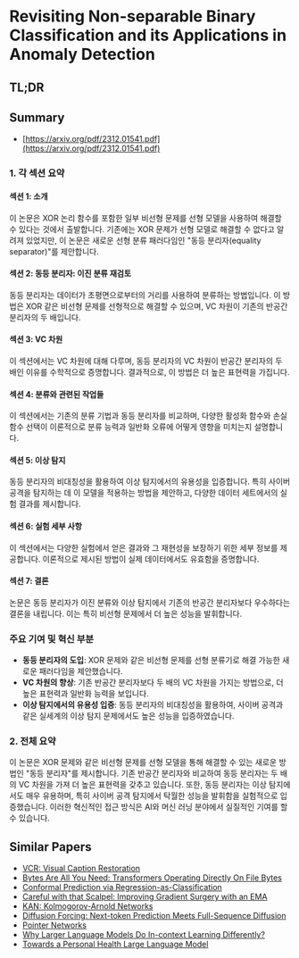 # Revisiting Non-separable Binary Classification and its Applications in Anomaly Detection
## TL;DR
## Summary
- [https://arxiv.org/pdf/2312.01541.pdf](https://arxiv.org/pdf/2312.01541.pdf)

### 1. 각 섹션 요약

#### 섹션 1: 소개
이 논문은 XOR 논리 함수를 포함한 일부 비선형 문제를 선형 모델을 사용하여 해결할 수 있다는 것에서 출발합니다. 기존에는 XOR 문제가 선형 모델로 해결할 수 없다고 알려져 있었지만, 이 논문은 새로운 선형 분류 패러다임인 "동등 분리자(equality separator)"를 제안합니다.

#### 섹션 2: 동등 분리자: 이진 분류 재검토
동등 분리자는 데이터가 초평면으로부터의 거리를 사용하여 분류하는 방법입니다. 이 방법은 XOR 같은 비선형 문제를 선형적으로 해결할 수 있으며, VC 차원이 기존의 반공간 분리자의 두 배입니다.

#### 섹션 3: VC 차원
이 섹션에서는 VC 차원에 대해 다루며, 동등 분리자의 VC 차원이 반공간 분리자의 두 배인 이유를 수학적으로 증명합니다. 결과적으로, 이 방법은 더 높은 표현력을 가집니다.

#### 섹션 4: 분류와 관련된 작업들
이 섹션에서는 기존의 분류 기법과 동등 분리자를 비교하며, 다양한 활성화 함수와 손실 함수 선택이 이론적으로 분류 능력과 일반화 오류에 어떻게 영향을 미치는지 설명합니다.

#### 섹션 5: 이상 탐지
동등 분리자의 비대칭성을 활용하여 이상 탐지에서의 유용성을 입증합니다. 특히 사이버 공격을 탐지하는 데 이 모델을 적용하는 방법을 제안하고, 다양한 데이터 세트에서의 실험 결과를 제시합니다.

#### 섹션 6: 실험 세부 사항
이 섹션에서는 다양한 실험에서 얻은 결과와 그 재현성을 보장하기 위한 세부 정보를 제공합니다. 이론적으로 제시된 방법이 실제 데이터에서도 유효함을 증명합니다.

#### 섹션 7: 결론
논문은 동등 분리자가 이진 분류와 이상 탐지에서 기존의 반공간 분리자보다 우수하다는 결론을 내립니다. 이는 특히 비선형 문제에서 더 높은 성능을 발휘합니다.

### 주요 기여 및 혁신 부분
- **동등 분리자의 도입**: XOR 문제와 같은 비선형 문제를 선형 분류기로 해결 가능한 새로운 패러다임을 제안했습니다.
- **VC 차원의 향상**: 기존 반공간 분리자보다 두 배의 VC 차원을 가지는 방법으로, 더 높은 표현력과 일반화 능력을 보입니다.
- **이상 탐지에서의 유용성 입증**: 동등 분리자의 비대칭성을 활용하여, 사이버 공격과 같은 실세계의 이상 탐지 문제에서도 높은 성능을 입증하였습니다.

### 2. 전체 요약
이 논문은 XOR 문제와 같은 비선형 문제를 선형 모델을 통해 해결할 수 있는 새로운 방법인 "동등 분리자"를 제시합니다. 기존 반공간 분리자와 비교하여 동등 분리자는 두 배의 VC 차원을 가져 더 높은 표현력을 갖추고 있습니다. 또한, 동등 분리자는 이상 탐지에서도 매우 유용하며, 특히 사이버 공격 탐지에서 탁월한 성능을 발휘함을 실험적으로 입증했습니다. 이러한 혁신적인 접근 방식은 AI와 머신 러닝 분야에서 실질적인 기여를 할 수 있습니다.

## Similar Papers
- [VCR: Visual Caption Restoration](2406.06462.md)
- [Bytes Are All You Need: Transformers Operating Directly On File Bytes](2306.00238.md)
- [Conformal Prediction via Regression-as-Classification](2404.08168.md)
- [Careful with that Scalpel: Improving Gradient Surgery with an EMA](2402.02998.md)
- [KAN: Kolmogorov-Arnold Networks](2404.19756.md)
- [Diffusion Forcing: Next-token Prediction Meets Full-Sequence Diffusion](2407.01392.md)
- [Pointer Networks](1506.03134.md)
- [Why Larger Language Models Do In-context Learning Differently?](2405.19592.md)
- [Towards a Personal Health Large Language Model](2406.06474.md)
